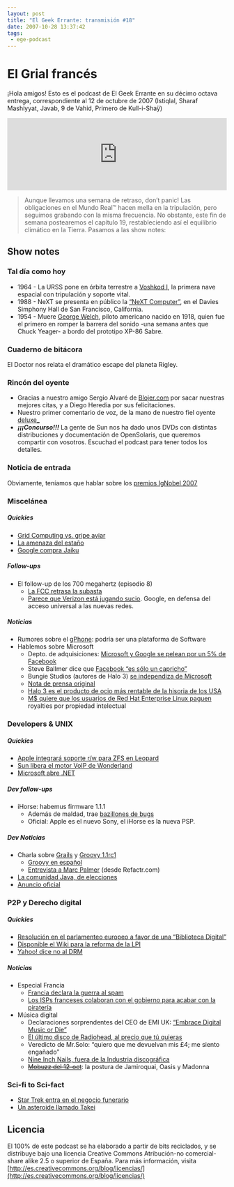 ```yaml
---
layout: post
title: "El Geek Errante: transmisión #18"
date: 2007-10-28 13:37:42
tags:
 - ege-podcast
---
```


# El Grial francés
¡Hola amigos! Esto es el podcast de El Geek Errante en su décimo octava entrega, correspondiente al 12 de octubre de 2007 (Istiqlal, Sharaf Mashiyyat, Javab, 9 de Vahid, Primero de Kull-i-Shaÿ)

<iframe width="100%" height="166" scrolling="no" frameborder="no" src="https://w.soundcloud.com/player/?url=https%3A//api.soundcloud.com/tracks/303033340&amp;color=ff5500&amp;auto_play=false&amp;hide_related=false&amp;show_comments=true&amp;show_user=true&amp;show_reposts=false"></iframe>

> Aunque llevamos una semana de retraso, don’t panic! Las obligaciones en el Mundo Real™ hacen mella en la tripulación, pero seguimos grabando con la misma frecuencia. No obstante, este fin de semana postearemos el capítulo 19, restableciendo así el equilibrio climático en la Tierra. Pasamos a las show notes:

## Show notes

### Tal día como hoy
- 1964 - La URSS pone en órbita terrestre a [Voshkod I](http://www.astronautix.com/v/voskhod1.html), la primera nave espacial con tripulación y soporte vital.
- 1988 - NeXT se presenta en público la [“NeXT Computer”](http://simson.net/ref/NeXT/), en el Davies Simphony Hall de San Francisco, California.
- 1954 - Muere [George Welch](https://en.wikipedia.org/wiki/George_Welch_(pilot)), piloto americano nacido en 1918, quien fue el primero en romper la barrera del sonido -una semana antes que Chuck Yeager- a bordo del prototipo XP-86 Sabre.

### Cuaderno de bitácora
El Doctor nos relata el dramático escape del planeta Rigley.

### Rincón del oyente
- Gracias a nuestro amigo Sergio Alvaré de [Blojer.com](http://web.archive.org/web/20071111014534/http://www.blojer.com/) por sacar nuestras mejores citas, y a Diego Heredia por sus felicitaciones.
- Nuestro primer comentario de voz, de la mano de nuestro fiel oyente [deluxe\_](http://web.archive.org/web/20071113140929/http://www.pocosmhz.org/?)
- ***¡¡¡Concurso!!!*** La gente de Sun nos ha dado unos DVDs con distintas distribuciones y documentación de OpenSolaris, que queremos compartir con vosotros. Escuchad el podcast para tener todos los detalles.

### Noticia de entrada
Obviamente, teníamos que hablar sobre los [premios IgNobel 2007](http://www.ignobel.com/ig/2007/2007-details.html)

### Miscelánea

##### Quickies
- [Grid Computing vs. gripe aviar](http://web.archive.org/web/20071012012942/http://blogs.sun.com/HPC/entry/grid_computing_speeds_race_against)
- [La amenaza del estaño](http://www.militaryaerospace.com/articles/2006/12/user-group-warns-of-tin-whisker-threat-in-high-reliability-applications-from-pure-tin-electroplating.html)
- [Google compra Jaiku](http://web.archive.org/web/20071025001807/http://news.yahoo.com/s/nm/20071009/wr_nm/google_jaiku_dc)

##### Follow-ups
- El follow-up de los 700 megahertz (episodio 8)
    - [La FCC retrasa la subasta](https://www.engadget.com/2007/10/09/fcc-delays-700mhz-spectrum-auction-by-8-days-finalizes-bidding/)
    - [Parece que Verizon está jugando sucio](http://arstechnica.com/tech-policy/2007/10/google-attacks-verizons-attempt-to-water-down-700mhz-open-access-rules/). Google, en defensa del acceso universal a las nuevas redes.

##### Noticias
- Rumores sobre el [gPhone](http://www.nytimes.com/2007/10/08/business/media/08googlephone.html): podría ser una plataforma de Software
- Hablemos sobre Microsoft
    - Depto. de adquisiciones: [Microsoft y Google se pelean por un 5% de Facebook](http://www.wsj.com/articles/SB119323518308669856)
    - Steve Ballmer dice que [Facebook “es sólo un capricho”](http://web.archive.org/web/20071111193429/http://www.aliadodigital.com/?p=146)
    - Bungie Studios (autores de Halo 3) [se independiza de Microsoft](http://www.marketwatch.com/story/microsoft-to-make-halo-3-developer-bungie-independent?siteid=rss_wsj_hpp)
    - [Nota de prensa original](http://halo.bungie.net/news/content.aspx?type=news&cid=12835)
    - [Halo 3 es el producto de ocio más rentable de la hisoria de los USA](http://web.archive.org/web/20071029002116/http://www.yugatech.com/blog/pc-gaming/halo-3-breaks-box-office-records/)
    - [M$ quiere que los usuarios de Red Hat Enterprise Linux paguen](http://web.archive.org/web/20071016220343/http://news.yahoo.com/s/cmp/20071010/tc_cmp/202400435) royalties por propiedad intelectual

### Developers & UNIX

##### Quickies
- [Apple integrará soporte r/w para ZFS en Leopard](https://apple.slashdot.org/story/07/10/05/1340224/zfs-set-to-eventually-play-larger-role-in-osx)
- [Sun libera el motor VoIP de Wonderland](http://www.javahispano.org/antiguo_javahispano_org/2007/10/8/liberado-el-impresionante-software-de-voip-de-wonderland.html)
- [Microsoft abre .NET](http://web.archive.org/web/20071103150828/http://www.whurley.com/blog/2007/10/opennet-microso.html)

##### Dev follow-ups
- iHorse: habemus firmware 1.1.1
    - Además de maldad, trae [bazillones de bugs](http://web.archive.org/web/20071026020651/http://www.us-cert.gov/cas/bulletins/SB07-274.html#high)
    - Oficial: Apple es el nuevo Sony, el iHorse es la nueva PSP.

##### Dev Noticias
- Charla sobre [Grails](https://grails.org/) y [Groovy 1.1rc1](http://web.archive.org/web/20071107174940/http://groovy.codehaus.org/)
    - [Groovy en español](http://web.archive.org/web/20071107084716/http://groovy.org.es/home/index)
    - [Entrevista a Marc Palmer](http://web.archive.org/web/20071027053122/http://groovy.org.es/home/story/117) (desde Refactr.com)
- [La comunidad Java, de elecciones](http://www.artima.com/forums/flat.jsp?forum=276&thread=216513)
- [Anuncio oficial](http://web.archive.org/web/20071111063407/http://jcp.org/en/whatsnew/elections)

### P2P y Derecho digital

##### Quickies
- [Resolución en el parlamenteo europeo a favor de una “Biblioteca Digital”](http://www.europarl.europa.eu/sides/getDoc.do?pubRef=-//EP//TEXT%20TA%20P6-TA-2007-0416%200%20DOC%20XML%20V0//EN)
- [Disponible el Wiki para la reforma de la LPI](http://www.derechoynormas.com/2007/10/disponibel-el-wiki-para-la-reforma-de.html)
- [Yahoo! dice no al DRM](https://www.enriquedans.com/2007/10/en-yahoo-no-habra-mas-drm.html)

##### Noticias
- Especial Francia
    - [Francia declara la guerra al spam](http://www.pcworld.com/article/138120/article.html)
    - [Los ISPs franceses colaboran con el gobierno para acabar con la piratería](http://web.archive.org/web/20071030133059/http://www.01net.com/editorial/360819/les-fournisseurs-d-acces-favorables-aux-radars-anti-pirates/)
- Música digital
    - Declaraciones sorprendentes del CEO de EMI UK: [“Embrace Digital Music or Die”](https://news.slashdot.org/story/07/10/07/1657221/new-head-of-emi-says-embrace-digital-music-or-die)
    - [El último disco de Radiohead, al precio que tú quieras](http://boingboing.net/2007/09/30/radiohead-lets-fans.html)
    - Veredicto de Mr.Solo: “quiero que me devuelvan mis £4; me siento engañado”
    - [Nine Inch Nails, fuera de la Industria discográfica](https://techcrunch.com/2007/10/08/nine-inch-nails-help-seal-record-industrys-coffin/)
    - ~~[Mobuzz del 12-oct]()~~: la postura de Jamiroquai, Oasis y Madonna

### Sci-fi to Sci-fact
- [Star Trek entra en el negocio funerario](http://web.archive.org/web/20071111185623/http://www.syfyportal.com/news424160.html)
- [Un asteroide llamado Takei](http://web.archive.org/web/20071011051933/http://news.yahoo.com/s/ap/20071002/ap_on_sc/takei_asteroid)

## Licencia
El 100% de este podcast se ha elaborado a partir de bits reciclados, y se distribuye bajo una licencia Creative Commons Atribución-no comercial-share alike 2.5 o superior de España. Para más información, visita [http://es.creativecommons.org/blog/licencias/](http://es.creativecommons.org/blog/licencias/)


